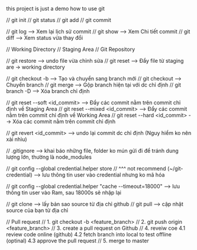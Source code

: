 this project is just a demo how to use git

// git init
// git status
// git add
// git commit

// git log  --> Xem lại lịch sử commit
// git show --> Xem Chi tiết commit
// git diff --> Xem status vừa thay đổi

// Working Directory
// Staging Area
// Git Repository

// git restore <file> --> undo file vừa chỉnh sửa
// git reset <file> --> Đẩy file từ staging are -> working directory

// git checkout -b <branch> --> Tạo và chuyển sang branch mới
// git checkout <branch> --> Chuyển branch
// git merge <branch> --> Gộp branch hiện tại với <branch> dc chỉ định
// git branch -D <branch> --> Xóa branch chỉ định

// git reset --soft <id_commit> --> Đẩy các commit nằm trên commit chỉ định về Staging Area
// git reset --mixed <id_commit> --> Đẩy các commit nằm trên commit chỉ định về Working Area
// git reset --hard <id_commit> --> Xóa các commit nằm trên commit chỉ định

// git revert <id_commit> --> undo lại commit dc chỉ định (Nguy hiểm ko nên xài nhìu)

// .gitignore --> khai báo những file, folder ko mún gửi đi để tránh dung lượng lớn, thường là node_modules

// git config --global credential.helper store 
// ^^^ not recommend (~/git-credential) --> lưu thông tin user vào credential nhưng ko mã hóa

// git config --global credential.helper "cache --timeout=18000" --> lưu thông tin user vào Ram, sau 18000s sẽ nhập lại

// git clone <http> --> lấy bản sao source từ địa chỉ github
// git pull --> cập nhật source của bạn từ địa chỉ

// Pull request
// 1. git checkout -b <feature_branch>
// 2. git push origin <feature_branch>
// 3. create a pull request on Github
// 4. reveiw coe
      4.1 review code online (github)
      4.2 fetch branch into local to test offline (optinal)
      4.3 approve the pull request
// 5. merge to master